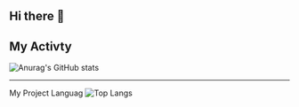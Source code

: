 ## Hi there 👋

## My Activty
![Anurag's GitHub stats](https://github-readme-stats.vercel.app/api?username=anuraghazra&show_icons=true&theme=radical)


---
My Project Languag
![Top Langs](https://github-readme-stats.vercel.app/api/top-langs/?username=anuraghazra&hide_progress=true)
